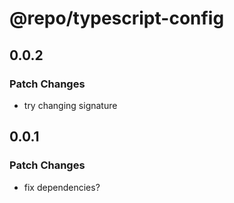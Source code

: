 # @repo/typescript-config

## 0.0.2

### Patch Changes

- try changing signature

## 0.0.1

### Patch Changes

- fix dependencies?
